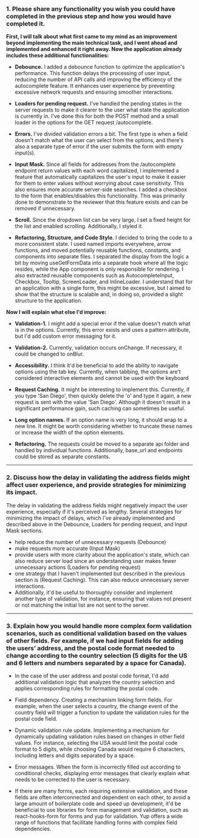 ### 1. Please share any functionality you wish you could have completed in the previous step and how you would have completed it.

**First, I will talk about what first came to my mind as an improvement beyond implementing the main technical task, and I went ahead and implemented and enhanced it right away. Now the application already includes these additional functionalities:**

- **Debounce.** I added a debounce function to optimize the application's performance. This function delays the processing of user input, reducing the number of API calls and improving the efficiency of the autocomplete feature. It enhances user experience by preventing excessive network requests and ensuring smoother interactions.

- **Loaders for pending request.** I've handled the pending states in the server requests to make it clearer to the user what state the application is currently in. I've done this for both the POST method and a small loader in the options for the GET request /autocomplete.

- **Errors.** I've divided validation errors a bit. The first type is when a field doesn't match what the user can select from the options, and there's also a separate type of error if the user submits the form with empty input(s).

- **Input Mask.** Since all fields for addresses from the /autocomplete endpoint return values with each word capitalized, I implemented a feature that automatically capitalizes the user's input to make it easier for them to enter values without worrying about case sensitivity. This also ensures more accurate server-side searches. I added a checkbox to the form that enables/disables this functionality. This was primarily done to demonstrate to the reviewer that this feature exists and can be removed if unnecessary.

- **Scroll.** Since the dropdown list can be very large, I set a fixed height for the list and enabled scrolling. Additionally, I styled it.

- **Refactoring, Structure, and Code Style.** I decided to bring the code to a more consistent state. I used named imports everywhere, arrow functions, and moved potentially reusable functions, constants, and components into separate files. I separated the display from the logic a bit by moving useGetFormData into a separate hook where all the logic resides, while the App component is only responsible for rendering. I also extracted reusable components such as AutocompleteInput, Checkbox, Tooltip, ScreenLoader, and InlineLoader. I understand that for an application with a single form, this might be excessive, but I aimed to show that the structure is scalable and, in doing so, provided a slight structure to the application.

**Now I will explain what else I'd improve:**

- **Validation-1.** I might add a special error if the value doesn't match what is in the options. Currently, this error exists and uses a pattern attribute, but I'd add custom error messaging for it.

- **Validation-2.** Currently, validation occurs onChange. If necessary, it could be changed to onBlur.

- **Accessibility.** I think it'd be beneficial to add the ability to navigate options using the tab key. Currently, when tabbing, the options are't considered interactive elements and cannot be used with the keyboard

- **Request Caching.** It might be interesting to implement this. Currently, if you type 'San Diego', then quickly delete the 'o' and type it again, a new request is sent with the value 'San Diego'. Although it doesn't result in a significant performance gain, such caching can sometimes be useful.

- **Long option names.** If an option name is very long, it should wrap to a new line. It might be worth considering whether to truncate these names or increase the width of the option elements.

- **Refactoring.** The requests could be moved to a separate api folder and handled by individual functions. Additionally, base_url and endpoints could be stored as separate constants.

----

### 2. Discuss how the delay in validating the address fields might affect user experience, and provide strategies for minimizing its impact.

The delay in validating the address fields might negatively impact the user experience, especially if it's perceived as lengthy.
Several strategies for minimizing the impact of delays, which I've already implemented and described above in the Debounce, Loaders for pending request, and Input Mask sections. 
- help reduce the number of unnecessary requests (Debounce)
- make requests more accurate (Input Mask)
- provide users with more clarity about the application's state, which can also reduce server load since an understanding user makes fewer unnecessary actions (Loaders for pending request)
- one strategy that I haven't implemented but described in the previous section is (Request Caching). This can also reduce unnecessary server interactions.
- Additionally, it'd be useful to thoroughly consider and implement another type of validation, for instance, ensuring that values not present or not matching the initial list are not sent to the server.

----

### 3. Explain how you would handle more complex form validation scenarios, such as conditional validation based on the values of other fields. For example, if we had input fields for adding the users’ address, and the postal code format needed to change according to the country selection (5 digits for the US and 6 letters and numbers separated by a space for Canada).

- In the case of the user address and postal code format, I'd add additional validation logic that analyzes the country selection and applies corresponding rules for formatting the postal code.

- Field dependency. Creating a mechanism linking form fields. For example, when the user selects a country, the change event of the country field will trigger a function to update the validation rules for the postal code field.

- Dynamic validation rule update. Implementing a mechanism for dynamically updating validation rules based on changes in other field values. For instance, selecting the USA would limit the postal code format to 5 digits, while choosing Canada would require 6 characters, including letters and digits separated by a space.

- Error messages. When the form is incorrectly filled out according to conditional checks, displaying error messages that clearly explain what needs to be corrected to the user is necessary.

- If there are many forms, each requiring extensive validation, and these fields are often interconnected and dependent on each other, to avoid a large amount of boilerplate code and speed up development, it'd be beneficial to use libraries for form management and validation, such as react-hooks-form for forms and yup for validation. Yup offers a wide range of functions that facilitate handling forms with complex field dependencies.